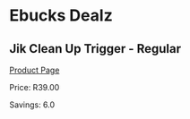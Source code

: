 
# Ebucks Dealz
## Jik Clean Up Trigger - Regular
[Product Page](https://www.ebucks.com/web/shop/productSelected.do?prodId=526920302&catId=908586136)

Price: R39.00

Savings: 6.0


	